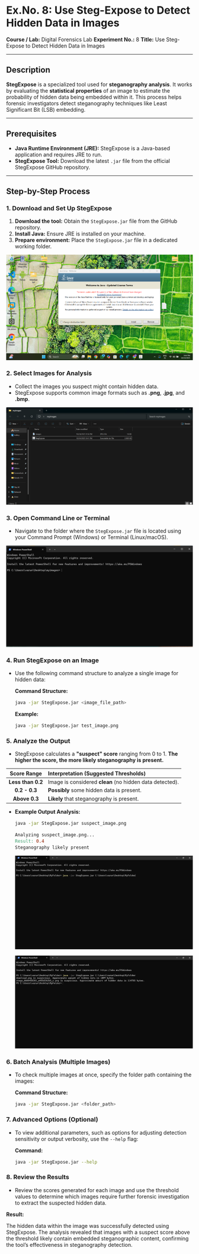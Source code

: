 # Ex.No. 8: Use Steg-Expose to Detect Hidden Data in Images

**Course / Lab:** Digital Forensics Lab
**Experiment No.:** 8
**Title:** Use Steg-Expose to Detect Hidden Data in Images

---

## Description
**StegExpose** is a specialized tool used for **steganography analysis**. It works by evaluating the **statistical properties** of an image to estimate the probability of hidden data being embedded within it. This process helps forensic investigators detect steganography techniques like Least Significant Bit (LSB) embedding.

---

## Prerequisites

- **Java Runtime Environment (JRE):** StegExpose is a Java-based application and requires JRE to run.
- **StegExpose Tool:** Download the latest `.jar` file from the official StegExpose GitHub repository.

---

## Step-by-Step Process

### 1. Download and Set Up StegExpose

1.  **Download the tool:** Obtain the `StegExpose.jar` file from the GitHub repository.
2.  **Install Java:** Ensure JRE is installed on your machine.
3.  **Prepare environment:** Place the `StegExpose.jar` file in a dedicated working folder.

![images/exp1-disk-step1.png](https://github.com/99230041137/Digital-Forensics-/blob/e868c93d0aa00f9005b0f665fca92c2f5a7e9804/images/8.1.png)

### 2. Select Images for Analysis

* Collect the images you suspect might contain hidden data.
* StegExpose supports common image formats such as **.png**, **.jpg**, and **.bmp**.

![images/exp1-disk-step1.png](https://github.com/99230041137/Digital-Forensics-/blob/e868c93d0aa00f9005b0f665fca92c2f5a7e9804/images/8.6.png)

### 3. Open Command Line or Terminal

* Navigate to the folder where the `StegExpose.jar` file is located using your Command Prompt (Windows) or Terminal (Linux/macOS).

![images/exp1-disk-step1.png](https://github.com/99230041137/Digital-Forensics-/blob/e868c93d0aa00f9005b0f665fca92c2f5a7e9804/images/8.8.png)


### 4. Run StegExpose on an Image

* Use the following command structure to analyze a single image for hidden data:

    **Command Structure:**
    ```bash
    java -jar StegExpose.jar <image_file_path>
    ```

    **Example:**
    ```bash
    java -jar StegExpose.jar test_image.png
    ```

### 5. Analyze the Output

* StegExpose calculates a **"suspect" score** ranging from 0 to 1. **The higher the score, the more likely steganography is present.**

| Score Range | Interpretation (Suggested Thresholds) |
| :---: | :--- |
| **Less than 0.2** | Image is considered **clean** (no hidden data detected). |
| **0.2 - 0.3** | **Possibly** some hidden data is present. |
| **Above 0.3** | **Likely** that steganography is present. |

* **Example Output Analysis:**
    ```bash
    java -jar StegExpose.jar suspect_image.png
    ```
    ```makefile
    Analyzing suspect_image.png...
    Result: 0.4
    Steganography likely present
    ```
  ![images/exp1-disk-step1.png](https://github.com/99230041137/Digital-Forensics-/blob/e868c93d0aa00f9005b0f665fca92c2f5a7e9804/images/8.10.png)
  
  ![images/exp1-disk-step1.png](https://github.com/99230041137/Digital-Forensics-/blob/e868c93d0aa00f9005b0f665fca92c2f5a7e9804/images/8.11.png)

### 6. Batch Analysis (Multiple Images)

* To check multiple images at once, specify the folder path containing the images:

    **Command Structure:**
    ```bash
    java -jar StegExpose.jar <folder_path>
    ```

### 7. Advanced Options (Optional)

* To view additional parameters, such as options for adjusting detection sensitivity or output verbosity, use the `--help` flag:

    **Command:**
    ```bash
    java -jar StegExpose.jar --help
    ```

### 8. Review the Results

* Review the scores generated for each image and use the threshold values to determine which images require further forensic investigation to extract the suspected hidden data.

**Result:**

The hidden data within the image was successfully detected using StegExpose. The analysis revealed that images with a suspect score above the threshold likely contain embedded steganographic content, confirming the tool’s effectiveness in steganography detection.
